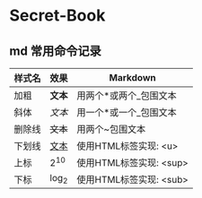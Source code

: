 # Secret-Book

## md 常用命令记录
|样式名|效果|Markdown|
|---|---|---|
|加粗|**文本**|用两个*或两个_包围文本|
|斜体|*文本*|用一个*或一个_包围文本|
|删除线|~~文本~~|用两个~包围文本
|下划线|<u>文本</u>|使用HTML标签实现: \<u>|
|上标|2<sup>10</sup>|使用HTML标签实现: \<sup>|
|下标|log<sub>2</sub>|使用HTML标签实现: \<sub>|